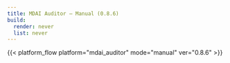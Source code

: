 ```yaml
---
title: MDAI Auditor – Manual (0.8.6)
build:
  render: never
  list: never
---
```


{{< platform_flow platform="mdai_auditor" mode="manual" ver="0.8.6" >}}